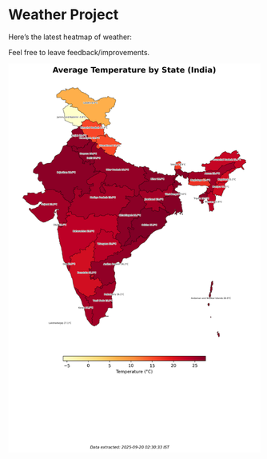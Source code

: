 # Weather Project

Here’s the latest heatmap of weather:

Feel free to leave feedback/improvements.

![India Heatmap](docs/assets/india_heatmap.png?v=CDC473)
